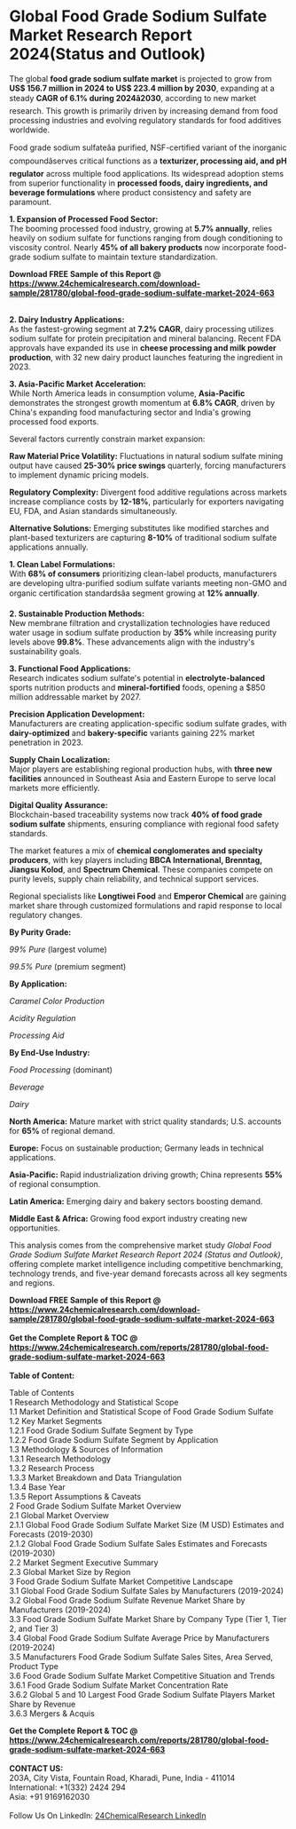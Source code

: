 <h1>Global Food Grade Sodium Sulfate Market Research Report 2024(Status and Outlook)</h1><p>The global <strong>food grade sodium sulfate market</strong> is projected to grow from <strong>US$ 156.7 million in 2024 to US$ 223.4 million by 2030</strong>, expanding at a steady <strong>CAGR of 6.1% during 2024â2030</strong>, according to new market research. This growth is primarily driven by increasing demand from food processing industries and evolving regulatory standards for food additives worldwide.</p><p>Food grade sodium sulfateâa purified, NSF-certified variant of the inorganic compoundâserves critical functions as a <strong>texturizer, processing aid, and pH regulator</strong> across multiple food applications. Its widespread adoption stems from superior functionality in <strong>processed foods, dairy ingredients, and beverage formulations</strong> where product consistency and safety are paramount.</p><p><strong>1. Expansion of Processed Food Sector:</strong><br>
The booming processed food industry, growing at <strong>5.7% annually</strong>, relies heavily on sodium sulfate for functions ranging from dough conditioning to viscosity control. Nearly <strong>45% of all bakery products</strong> now incorporate food-grade sodium sulfate to maintain texture standardization.</p><div><b>Download FREE Sample of this Report @ 
            <a href="https://www.24chemicalresearch.com/download-sample/281780/global-food-grade-sodium-sulfate-market-2024-663">
            https://www.24chemicalresearch.com/download-sample/281780/global-food-grade-sodium-sulfate-market-2024-663</a></b></div><br><p><strong>2. Dairy Industry Applications:</strong><br>
As the fastest-growing segment at <strong>7.2% CAGR</strong>, dairy processing utilizes sodium sulfate for protein precipitation and mineral balancing. Recent FDA approvals have expanded its use in <strong>cheese processing and milk powder production</strong>, with 32 new dairy product launches featuring the ingredient in 2023.</p><p><strong>3. Asia-Pacific Market Acceleration:</strong><br>
While North America leads in consumption volume, <strong>Asia-Pacific</strong> demonstrates the strongest growth momentum at <strong>6.8% CAGR</strong>, driven by China's expanding food manufacturing sector and India's growing processed food exports.</p><p>Several factors currently constrain market expansion:</p><p><strong>Raw Material Price Volatility:</strong> Fluctuations in natural sodium sulfate mining output have caused <strong>25-30% price swings</strong> quarterly, forcing manufacturers to implement dynamic pricing models.</p><p><strong>Regulatory Complexity:</strong> Divergent food additive regulations across markets increase compliance costs by <strong>12-18%</strong>, particularly for exporters navigating EU, FDA, and Asian standards simultaneously.</p><p><strong>Alternative Solutions:</strong> Emerging substitutes like modified starches and plant-based texturizers are capturing <strong>8-10%</strong> of traditional sodium sulfate applications annually.</p><p><strong>1. Clean Label Formulations:</strong><br>
With <strong>68% of consumers</strong> prioritizing clean-label products, manufacturers are developing ultra-purified sodium sulfate variants meeting non-GMO and organic certification standardsâa segment growing at <strong>12% annually</strong>.</p><p><strong>2. Sustainable Production Methods:</strong><br>
New membrane filtration and crystallization technologies have reduced water usage in sodium sulfate production by <strong>35%</strong> while increasing purity levels above <strong>99.8%</strong>. These advancements align with the industry's sustainability goals.</p><p><strong>3. Functional Food Applications:</strong><br>
Research indicates sodium sulfate's potential in <strong>electrolyte-balanced</strong> sports nutrition products and <strong>mineral-fortified</strong> foods, opening a $850 million addressable market by 2027.</p><p><strong>Precision Application Development:</strong><br>
    Manufacturers are creating application-specific sodium sulfate grades, with <strong>dairy-optimized</strong> and <strong>bakery-specific</strong> variants gaining 22% market penetration in 2023.</p><p><strong>Supply Chain Localization:</strong><br>
    Major players are establishing regional production hubs, with <strong>three new facilities</strong> announced in Southeast Asia and Eastern Europe to serve local markets more efficiently.</p><p><strong>Digital Quality Assurance:</strong><br>
    Blockchain-based traceability systems now track <strong>40% of food grade sodium sulfate</strong> shipments, ensuring compliance with regional food safety standards.</p><p>The market features a mix of <strong>chemical conglomerates and specialty producers</strong>, with key players including <strong>BBCA International, Brenntag, Jiangsu Kolod</strong>, and <strong>Spectrum Chemical</strong>. These companies compete on purity levels, supply chain reliability, and technical support services.</p><p>Regional specialists like <strong>Longtiwei Food</strong> and <strong>Emperor Chemical</strong> are gaining market share through customized formulations and rapid response to local regulatory changes.</p><p><strong>By Purity Grade:</strong></p><p><em>99% Pure</em> (largest volume)</p><p><em>99.5% Pure</em> (premium segment)</p><p><strong>By Application:</strong></p><p><em>Caramel Color Production</em></p><p><em>Acidity Regulation</em></p><p><em>Processing Aid</em></p><p><strong>By End-Use Industry:</strong></p><p><em>Food Processing</em> (dominant)</p><p><em>Beverage</em></p><p><em>Dairy</em></p><p><strong>North America:</strong> Mature market with strict quality standards; U.S. accounts for <strong>65%</strong> of regional demand.</p><p><strong>Europe:</strong> Focus on sustainable production; Germany leads in technical applications.</p><p><strong>Asia-Pacific:</strong> Rapid industrialization driving growth; China represents <strong>55%</strong> of regional consumption.</p><p><strong>Latin America:</strong> Emerging dairy and bakery sectors boosting demand.</p><p><strong>Middle East &amp; Africa:</strong> Growing food export industry creating new opportunities.</p><p>This analysis comes from the comprehensive market study <em>Global Food Grade Sodium Sulfate Market Research Report 2024 (Status and Outlook)</em>, offering complete market intelligence including competitive benchmarking, technology trends, and five-year demand forecasts across all key segments and regions.</p><div><b>Download FREE Sample of this Report @ 
            <a href="https://www.24chemicalresearch.com/download-sample/281780/global-food-grade-sodium-sulfate-market-2024-663">
            https://www.24chemicalresearch.com/download-sample/281780/global-food-grade-sodium-sulfate-market-2024-663</a></b></div><br><div><b>Get the Complete Report & TOC @ 
            <a href="https://www.24chemicalresearch.com/reports/281780/global-food-grade-sodium-sulfate-market-2024-663">
            https://www.24chemicalresearch.com/reports/281780/global-food-grade-sodium-sulfate-market-2024-663</a></b></div><br>
            <b>Table of Content:</b><p>Table of Contents<br />
 1 Research Methodology and Statistical Scope<br />
 1.1 Market Definition and Statistical Scope of Food Grade Sodium Sulfate<br />
 1.2 Key Market Segments<br />
 1.2.1 Food Grade Sodium Sulfate Segment by Type<br />
 1.2.2 Food Grade Sodium Sulfate Segment by Application<br />
 1.3 Methodology & Sources of Information<br />
 1.3.1 Research Methodology<br />
 1.3.2 Research Process<br />
 1.3.3 Market Breakdown and Data Triangulation<br />
 1.3.4 Base Year<br />
 1.3.5 Report Assumptions & Caveats<br />
 2 Food Grade Sodium Sulfate Market Overview<br />
 2.1 Global Market Overview<br />
 2.1.1 Global Food Grade Sodium Sulfate Market Size (M USD) Estimates and Forecasts (2019-2030)<br />
 2.1.2 Global Food Grade Sodium Sulfate Sales Estimates and Forecasts (2019-2030)<br />
 2.2 Market Segment Executive Summary<br />
 2.3 Global Market Size by Region<br />
 3 Food Grade Sodium Sulfate Market Competitive Landscape<br />
 3.1 Global Food Grade Sodium Sulfate Sales by Manufacturers (2019-2024)<br />
 3.2 Global Food Grade Sodium Sulfate Revenue Market Share by Manufacturers (2019-2024)<br />
 3.3 Food Grade Sodium Sulfate Market Share by Company Type (Tier 1, Tier 2, and Tier 3)<br />
 3.4 Global Food Grade Sodium Sulfate Average Price by Manufacturers (2019-2024)<br />
 3.5 Manufacturers Food Grade Sodium Sulfate Sales Sites, Area Served, Product Type<br />
 3.6 Food Grade Sodium Sulfate Market Competitive Situation and Trends<br />
 3.6.1 Food Grade Sodium Sulfate Market Concentration Rate<br />
 3.6.2 Global 5 and 10 Largest Food Grade Sodium Sulfate Players Market Share by Revenue<br />
 3.6.3 Mergers & Acquis</p><div><b>Get the Complete Report & TOC @ 
            <a href="https://www.24chemicalresearch.com/reports/281780/global-food-grade-sodium-sulfate-market-2024-663">
            https://www.24chemicalresearch.com/reports/281780/global-food-grade-sodium-sulfate-market-2024-663</a></b></div><br><b>CONTACT US:</b><br>
            203A, City Vista, Fountain Road, Kharadi, Pune, India - 411014<br>
            International: +1(332) 2424 294<br>
            Asia: +91 9169162030 <br><br>
            Follow Us On LinkedIn: <a href="https://www.linkedin.com/company/24chemicalresearch/">24ChemicalResearch LinkedIn</a>